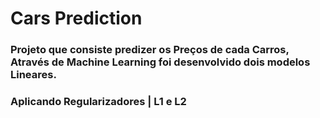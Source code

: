 # Cars Prediction 
### Projeto que consiste predizer os Preços de cada Carros, Através de Machine Learning foi desenvolvido dois modelos Lineares.
### Aplicando Regularizadores | L1 e L2 

